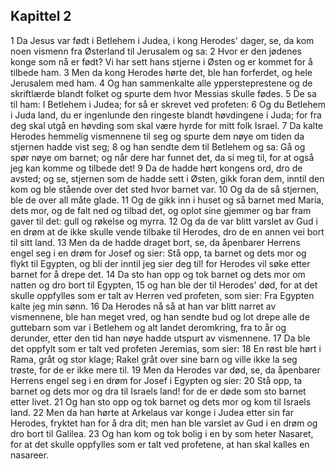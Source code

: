 ## Kapittel 2

1 Da Jesus var født i Betlehem i Judea, i kong Herodes' dager, se, da kom noen vismenn fra Østerland til Jerusalem og sa:
2 Hvor er den jødenes konge som nå er født? Vi har sett hans stjerne i Østen og er kommet for å tilbede ham.
3 Men da kong Herodes hørte det, ble han forferdet, og hele Jerusalem med ham.
4 Og han sammenkalte alle yppersteprestene og de skriftlærde blandt folket og spurte dem hvor Messias skulle fødes.
5 De sa til ham: I Betlehem i Judea; for så er skrevet ved profeten:
6 Og du Betlehem i Juda land, du er ingenlunde den ringeste blandt høvdingene i Juda; for fra deg skal utgå en høvding som skal være hyrde for mitt folk Israel.
7 Da kalte Herodes hemmelig vismennene til seg og spurte dem nøye om tiden da stjernen hadde vist seg;
8 og han sendte dem til Betlehem og sa: Gå og spør nøye om barnet; og når dere har funnet det, da si meg til, for at også jeg kan komme og tilbede det!
9 Da de hadde hørt kongens ord, dro de avsted; og se, stjernen som de hadde sett i Østen, gikk foran dem, inntil den kom og ble stående over det sted hvor barnet var.
10 Og da de så stjernen, ble de over all måte glade.
11 Og de gikk inn i huset og så barnet med Maria, dets mor, og de falt ned og tilbad det, og oplot sine gjemmer og bar fram gaver til det: gull og røkelse og myrra.
12 Og da de var blitt varslet av Gud i en drøm at de ikke skulle vende tilbake til Herodes, dro de en annen vei bort til sitt land.
13 Men da de hadde draget bort, se, da åpenbarer Herrens engel seg i en drøm for Josef og sier: Stå opp, ta barnet og dets mor og flykt til Egypten, og bli der inntil jeg sier deg til! for Herodes vil søke etter barnet for å drepe det.
14 Da sto han opp og tok barnet og dets mor om natten og dro bort til Egypten,
15 og han ble der til Herodes' død, for at det skulle oppfylles som er talt av Herren ved profeten, som sier: Fra Egypten kalte jeg min sønn.
16 Da Herodes nå så at han var blitt narret av vismennene, ble han meget vred, og han sendte bud og lot drepe alle de guttebarn som var i Betlehem og alt landet deromkring, fra to år og derunder, etter den tid han nøye hadde utspurt av vismennene.
17 Da ble det oppfylt som er talt ved profeten Jeremias, som sier:
18 En røst ble hørt i Rama, gråt og stor klage; Rakel gråt over sine barn og ville ikke la seg trøste, for de er ikke mere til.
19 Men da Herodes var død, se, da åpenbarer Herrens engel seg i en drøm for Josef i Egypten og sier:
20 Stå opp, ta barnet og dets mor og dra til Israels land! for de er døde som sto barnet etter livet.
21 Og han sto opp og tok barnet og dets mor og kom til Israels land.
22 Men da han hørte at Arkelaus var konge i Judea etter sin far Herodes, fryktet han for å dra dit; men han ble varslet av Gud i en drøm og dro bort til Galilea.
23 Og han kom og tok bolig i en by som heter Nasaret, for at det skulle oppfylles som er talt ved profetene, at han skal kalles en nasareer.
